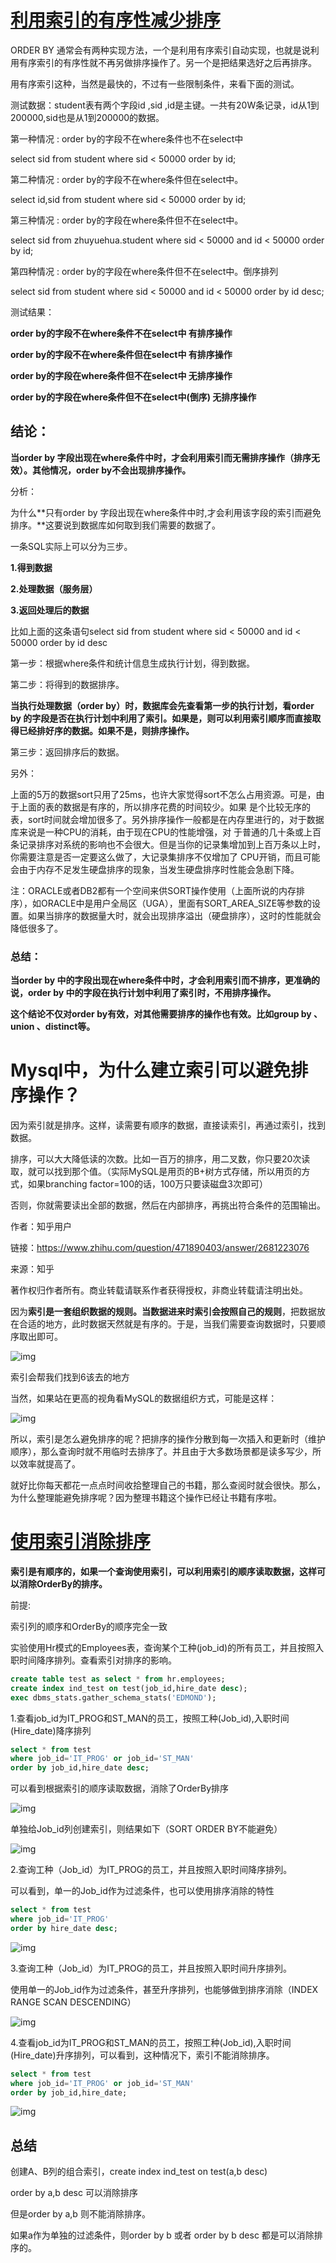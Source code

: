 # [利用索引的有序性减少排序](https://blog.csdn.net/jisheng0703/article/details/84907362)


ORDER BY 通常会有两种实现方法，一个是利用有序索引自动实现，也就是说利用有序索引的有序性就不再另做排序操作了。另一个是把结果选好之后再排序。

用有序索引这种，当然是最快的，不过有一些限制条件，来看下面的测试。

测试数据：student表有两个字段id ,sid ,id是主键。一共有20W条记录，id从1到200000,sid也是从1到200000的数据。

第一种情况 : order by的字段不在where条件也不在select中

select sid from student where sid < 50000 order by id;




第二种情况 : order by的字段不在where条件但在select中。

select id,sid from student where sid < 50000 order by id;




第三种情况 : order by的字段在where条件但不在select中。

select sid from zhuyuehua.student where sid < 50000 and id < 50000 order by id;




第四种情况 : order by的字段在where条件但不在select中。倒序排列

select sid from student where sid < 50000 and id < 50000 order by id desc;





测试结果：

**order by的字段不在where条件不在select中 有排序操作**

**order by的字段不在where条件但在select中 有排序操作**

**order by的字段在where条件但不在select中 无排序操作**

**order by的字段在where条件但不在select中(倒序) 无排序操作**



## 结论：

**当order by 字段出现在where条件中时，才会利用索引而无需排序操作（排序无效）。其他情况，order by不会出现排序操作。**

分析：

为什么**只有order by 字段出现在where条件中时,才会利用该字段的索引而避免排序。**这要说到数据库如何取到我们需要的数据了。

一条SQL实际上可以分为三步。

**1.得到数据**

**2.处理数据（服务层）**

**3.返回处理后的数据**

比如上面的这条语句select sid from student where sid < 50000 and id < 50000 order by id desc

第一步：根据where条件和统计信息生成执行计划，得到数据。

第二步：将得到的数据排序。

**当执行处理数据（order by）时，数据库会先查看第一步的执行计划，看order by 的字段是否在执行计划中利用了索引。如果是，则可以利用索引顺序而直接取得已经排好序的数据。如果不是，则排序操作。**

第三步：返回排序后的数据。

另外：

上面的5万的数据sort只用了25ms，也许大家觉得sort不怎么占用资源。可是，由于上面的表的数据是有序的，所以排序花费的时间较少。如果 是个比较无序的表，sort时间就会增加很多了。另外排序操作一般都是在内存里进行的，对于数据库来说是一种CPU的消耗，由于现在CPU的性能增强，对 于普通的几十条或上百条记录排序对系统的影响也不会很大。但是当你的记录集增加到上百万条以上时，你需要注意是否一定要这么做了，大记录集排序不仅增加了 CPU开销，而且可能会由于内存不足发生硬盘排序的现象，当发生硬盘排序时性能会急剧下降。

注：ORACLE或者DB2都有一个空间来供SORT操作使用（上面所说的内存排序），如ORACLE中是用户全局区（UGA），里面有SORT_AREA_SIZE等参数的设置。如果当排序的数据量大时，就会出现排序溢出（硬盘排序），这时的性能就会降低很多了。

### 总结：

**当order by 中的字段出现在where条件中时，才会利用索引而不排序，更准确的说，order by 中的字段在执行计划中利用了索引时，不用排序操作。**

**这个结论不仅对order by有效，对其他需要排序的操作也有效。比如group by 、union 、distinct等。**



# Mysql中，为什么建立索引可以避免排序操作？

因为索引就是排序。这样，读需要有顺序的数据，直接读索引，再通过索引，找到数据。

排序，可以大大降低读的次数。比如一百万的排序，用二叉数，你只要20次读取，就可以找到那个值。（实际MySQL是用页的B+树方式存储，所以用页的方式，如果branching factor=100的话，100万只要读磁盘3次即可）

否则，你就需要读出全部的数据，然后在内部排序，再挑出符合条件的范围输出。



作者：知乎用户

链接：https://www.zhihu.com/question/471890403/answer/2681223076

来源：知乎

著作权归作者所有。商业转载请联系作者获得授权，非商业转载请注明出处。

因为**索引是一套组织数据的规则。**当数据进来时索引会**按照自己的规则**，把数据放在合适的地方，此时数据天然就是有序的。于是，当我们需要查询数据时，只要顺序取出即可。

![img](https://pic1.zhimg.com/80/v2-e146ef1ee86edfcb8dad0e91333f66ea_720w.webp?source=1940ef5c)

索引会帮我们找到6该去的地方

当然，如果站在更高的视角看MySQL的数据组织方式，可能是这样：

![img](https://pic3.zhimg.com/80/v2-7489bc22c7ef11e9de8dcbc5c3039dfe_720w.webp?source=1940ef5c)

所以，索引是怎么避免排序的呢？把排序的操作分散到每一次插入和更新时（维护顺序），那么查询时就不用临时去排序了。并且由于大多数场景都是读多写少，所以效率就提高了。

就好比你每天都花一点点时间收拾整理自己的书籍，那么查阅时就会很快。那么，为什么整理能避免排序呢？因为整理书籍这个操作已经让书籍有序啦。



# [使用索引消除排序](http://blog.itpub.net/29254281/viewspace-1067134/)

  **索引是有顺序的，如果一个查询使用索引，可以利用索引的顺序读取数据，这样可以消除OrderBy的排序。**

前提:

索引列的顺序和OrderBy的顺序完全一致

​    实验使用Hr模式的Employees表，查询某个工种(job_id)的所有员工，并且按照入职时间降序排列。查看索引对排序的影响。

```sql
create table test as select * from hr.employees;
create index ind_test on test(job_id,hire_date desc);
exec dbms_stats.gather_schema_stats('EDMOND');
```

1.查看job_id为IT_PROG和ST_MAN的员工，按照工种(Job_id),入职时间(Hire_date)降序排列

```sql
select * from test
where job_id='IT_PROG' or job_id='ST_MAN'
order by job_id,hire_date desc;
```

可以看到根据索引的顺序读取数据，消除了OrderBy排序

![img](http://img.blog.itpub.net/blog/attachment/201401/4/29254281_138882309631YX.png?x-oss-process=style/bb)

单独给Job_id列创建索引，则结果如下（SORT ORDER BY不能避免）

![img](http://img.blog.itpub.net/blog/attachment/201401/4/29254281_1388823356lLzr.png?x-oss-process=style/bb)

2.查询工种（Job_id）为IT_PROG的员工，并且按照入职时间降序排列。

可以看到，单一的Job_id作为过滤条件，也可以使用排序消除的特性

```sql
select * from test
where job_id='IT_PROG'
order by hire_date desc;
```

![img](http://img.blog.itpub.net/blog/attachment/201401/4/29254281_1388823940Bfj5.png?x-oss-process=style/bb)



3.查询工种（Job_id）为IT_PROG的员工，并且按照入职时间升序排列。

使用单一的Job_id作为过滤条件，甚至升序排列，也能够做到排序消除（INDEX RANGE SCAN DESCENDING）

![img](http://img.blog.itpub.net/blog/attachment/201401/4/29254281_1388823940Bfj5.png?x-oss-process=style/bb)



4.查看job_id为IT_PROG和ST_MAN的员工，按照工种(Job_id),入职时间(Hire_date)升序排列，可以看到，这种情况下，索引不能消除排序。

```sql
select * from test
where job_id='IT_PROG' or job_id='ST_MAN'
order by job_id,hire_date;
```

![img](http://img.blog.itpub.net/blog/attachment/201401/4/29254281_1388824137wNxe.png?x-oss-process=style/bb)



## 总结

创建A、B列的组合索引，create index ind_test on test(a,b desc)

order by a,b desc 可以消除排序

但是order by a,b 则不能消除排序。

如果a作为单独的过滤条件，则order by b 或者 order by b desc 都是可以消除排序的。